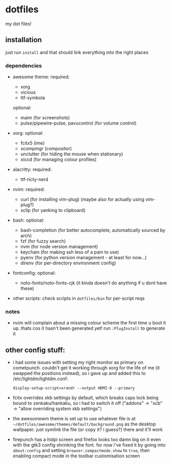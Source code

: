 # dotfiles
my dot files!

## installation
just run `install` and that should link everything into the right places

### dependencies
- awesome theme:
    required:
    - xorg
    - vicious
    - ttf-symbola

    optional:
    - maim (for screenshots)
    - pulse/pipewire-pulse, pavucontrol (for volume control)

- xorg:
    optional:
    - fcitx5 (ime)
    - xcompmgr (compositor)
    - unclutter (for hiding the mouse when stationary)
    - xiccd (for managing colour profiles)

- alacritty:
    required:
    - ttf-ricty-nerd

- nvim:
    required:
    - curl (for installing vim-plug) (maybe also for actually using vim-plug?)
    - xclip (for yanking to clipboard)

- bash:
    optional:
    - bash-completion (for better autocomplete, automatically sourced by arch)
    - fzf (for fuzzy search)
    - nvm (for node version management)
    - keychain (for making ssh less of a pain to use)
    - pyenv (for python version management - at least for now...)
    - direnv (for per-directory environment config)

- fontconfig:
    optional:
    - noto-fonts/noto-fonts-cjk (it kinda doesn't do anything if u dont have these)

- other scripts:
    check scripts in `dotfiles/bin` for per-script reqs

### notes
- nvim will complain about a missing colour scheme the first time u boot it up. thats cos it hasn't been generated yet! run `:PlugInstall` to generate it

## other config stuff:
- i had some issues with setting my right monitor as primary on cometpunch. couldn't get it working through xorg for the life of me (it swapped the positions instead), so i gave up and added this to /etc/lightdm/lightdm.conf:

    ```
    display-setup-script=xrandr --output HDMI-0 --primary
    ```

- fcitx overrides xkb settings by default, which breaks caps lock being bound to zenkaku/hankaku, so i had to switch it off ("addons" → "xcb" → "allow overriding system xkb settings")

- the awesomewm theme is set up to use whatever file is at `~/dotfiles/awesome/themes/default/background.png` as the desktop wallpaper. just symlink the file (or copy it? i guess?) there and it'll work

- firepunch has a hidpi screen and firefox looks too damn big on it even with the gtk3 config shrinking the font. for now i've fixed it by going into `about:config` and setting `browser.compactmode.show` to `true`, then enabling compact mode in the toolbar customisation screen
